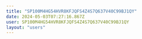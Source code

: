 ```yaml
---
title: "SP100M4HG54HVR8KFJQFS4Z4S7Q637V40C99BJ1QY"
date: 2024-05-03T07:27:16.867Z
user: SP100M4HG54HVR8KFJQFS4Z4S7Q637V40C99BJ1QY
layout: "users"
---
```

    
